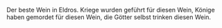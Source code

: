 Der beste Wein in Eldros. Kriege wurden geführt für diesen Wein, Könige haben gemordet für diesen Wein, die Götter selbst trinken diesen Wein.